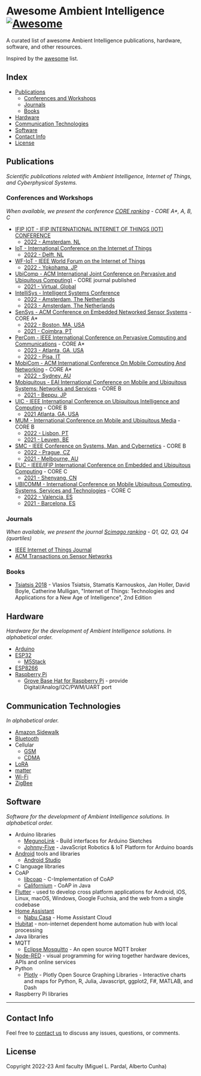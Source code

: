 # Awesome Ambient Intelligence [![Awesome](https://cdn.rawgit.com/sindresorhus/awesome/d7305f38d29fed78fa85652e3a63e154dd8e8829/media/badge.svg)](https://github.com/sindresorhus/awesome)

A curated list of awesome Ambient Intelligence publications, hardware, software, and other resources.

Inspired by the [awesome](https://github.com/sindresorhus/awesome) list.

## Index

* [Publications](#publications)
    * [Conferences and Workshops](#conferences-and-workshops)
    * [Journals](#journals)
    * [Books](#books)
* [Hardware](#hardware)
* [Communication Technologies](#communication-technologies)
* [Software](#software)
* [Contact Info](#contact-info)
* [License](#license)

## Publications

*Scientific publications related with Ambient Intelligence, Internet of Things, and Cyberphysical Systems.*

<!--br/>
<p align="center">
  <img src="http://....png">
</p>
<br/-->

### Conferences and Workshops

*When available, we present the conference [CORE ranking](http://portal.core.edu.au/conf-ranks/) - CORE A\*, A, B, C*

* [IFIP IOT - IFIP INTERNATIONAL INTERNET OF THINGS (IOT) CONFERENCE](http://ifip-iotconference.org/)
    * [2022 - Amsterdam, NL](http://www.ifip-iotconference.org/archive-2022/index.html)
* [IoT - International Conference on the Internet of Things](https://iot-conference.org/)
    * [2022 - Delft, NL](https://iot-conference.org/iot2022/)
* [WF-IoT - IEEE World Forum on the Internet of Things](https://ieeexplore.ieee.org/xpl/conhome/1803621/all-proceedings)
    * [2022 - Yokohama, JP](https://wfiot2022.iot.ieee.org/)
* [UbiComp - ACM International Joint Conference on Pervasive and Ubiquitous Computing)](https://ubicomp.org/) - CORE journal published
    * [2021 - Virtual, Global](https://ubicomp.org/ubicomp2021/)
* [IntelliSys - Intelligent Systems Conference](https://saiconference.com/IntelliSys)
    * [2022 - Amsterdam, The Netherlands](https://saiconference.com/Conferences/IntelliSys2022)
    * [2023 - Amsterdam, The Netherlands](https://saiconference.com/IntelliSys2023/CallforPapers)
* [SenSys - ACM Conference on Embedded Networked Sensor Systems](https://sensys.acm.org/) - CORE A*
    * [2022 - Boston, MA, USA](https://sensys.acm.org/2022/)
    * [2021 - Coimbra, PT](https://sensys.acm.org/2021/)
* [PerCom - IEEE International Conference on Pervasive Computing and Communications](https://www.percom.org/) - CORE A*
    * [2023 - Atlanta, GA, USA](https://percom.org/)
    * [2022 - Pisa, IT](https://percom.org/PerCom2022/)
* [MobiCom - ACM International Conference On Mobile Computing And Networking](https://www.sigmobile.org/mobicom/) - CORE A*
    * [2022 - Sydney, AU](https://www.sigmobile.org/mobicom/2022/)
* [Mobiquitous - EAI International Conference on Mobile and Ubiquitous Systems: Networks and Services](https://mobiquitous.eai-conferences.org/) - CORE B
    * [2021 - Beppu, JP](https://mobiquitous.eai-conferences.org/2021/)
* [UIC - IEEE International Conference on Ubiquitous Intelligence and Computing](http://ieeesmartworld.org/uic/) - CORE B
    * [2021  Atlanta, GA, USA](http://ieeesmartworld.org/uic/)
* [MUM - International Conference on Mobile and Ubiquitous Media](https://www.mum-conf.org/) - CORE B
    * [2022 - Lisbon, PT](https://www.mum-conf.org/2022/)
    * [2021 - Leuven, BE](https://www.mum-conf.org/2021/)
* [SMC - IEEE Conference on Systems, Man, and Cybernetics](https://www.ieeesmc.org/) - CORE B
    * [2022 - Prague, CZ](https://ieeesmc2022.org/)
    * [2021 - Melbourne, AU](http://ieeesmc2021.org/)
* [EUC - IEEE/IFIP International Conference on Embedded and Ubiquitous Computing](https://ieeexplore.ieee.org/xpl/conhome/1002596/all-proceedings) - CORE C
    * [2021 - Shenyang, CN](https://ieeexplore.ieee.org/xpl/conhome/9741746/proceeding)
* [UBICOMM - International Conference on Mobile Ubiquitous Computing, Systems, Services and Technologies](https://www.iaria.org/conferences/UBICOMM.html) - CORE C
    * [2022 - Valencia, ES](https://www.iaria.org/conferences2022/UBICOMM22.html)
    * [2021 - Barcelona, ES](https://www.iaria.org/conferences2021/UBICOMM21.html)

### Journals

*When available, we present the journal [Scimago ranking](https://www.scimagojr.com/) - Q1, Q2, Q3, Q4 (quartiles)*

* [IEEE Internet of Things Journal](https://ieee-iotj.org/)
* [ACM Transactions on Sensor Networks](https://dl.acm.org/journal/tosn)

### Books

* [Tsiatsis 2018](https://www.amazon.com/Internet-Things-Technologies-Applications-Intelligence/dp/0128144351) - Vlasios Tsiatsis, Stamatis Karnouskos, Jan Holler, David Boyle, Catherine Mulligan, "Internet of Things: Technologies and Applications for a New Age of Intelligence", 2nd Edition

## Hardware

*Hardware for the development of Ambient Intelligence solutions. In alphabetical order.*

* [Arduino](https://www.arduino.cc/)
* [ESP32](https://www.espressif.com/en/products/socs/esp32)
    * [M5Stack](https://m5stack.com/)
* [ESP8266](https://www.espressif.com/en/products/socs/esp8266)
* [Raspberry Pi](https://www.raspberrypi.org/)
    * [Grove Base Hat for Raspberry Pi](https://wiki.seeedstudio.com/Grove_Base_Hat_for_Raspberry_Pi/) - provide Digital/Analog/I2C/PWM/UART port

## Communication Technologies

*In alphabetical order.*

* [Amazon Sidewalk](https://www.amazon.com/Amazon-Sidewalk/b?ie=UTF8&node=21328123011)
* [Bluetooth](https://www.bluetooth.com/specifications/)
* Cellular
    * [GSM](https://www.gsma.com/)
    * [CDMA](https://www.itu.int/osg/spu/ni/3G/technology/)
* [LoRA](https://lora-alliance.org/)
* [matter](https://csa-iot.org/all-solutions/matter/)
* [Wi-Fi](https://www.wi-fi.org/)
* [ZigBee](https://csa-iot.org/all-solutions/zigbee/)

## Software

*Software for the development of Ambient Intelligence solutions. In alphabetical order.*

<!--br/>
<p align="center">
  <img src="http://....png">
</p>
<br/-->

* Arduino libraries
    * [MegunoLink](https://www.megunolink.com/introduction/arduino-user-interface/) - Build interfaces for Arduino Sketches
    * [Johnny-Five](http://johnny-five.io/) - JavaScript Robotics & IoT Platform for Arduino boards
* [Android](https://www.android.com/) tools and libraries
    * [Android Studio](https://developer.android.com/studio/intro)
* C language libraries
* CoAP
    * [libcoap](https://libcoap.net/) - C-Implementation of CoAP
    * [Californium](https://www.eclipse.org/californium/) - CoAP in Java
* [Flutter](https://flutter.dev/) - used to develop cross platform applications for Android, iOS, Linux, macOS, Windows, Google Fuchsia, and the web from a single codebase
* [Home Assistant](https://www.home-assistant.io/)
    * [Nabu Casa](https://www.nabucasa.com/) - Home Assistant Cloud
* [Hubitat](https://hubitat.com/) - non-internet dependent home automation hub with local processing
* Java libraries
* MQTT
    * [Eclipse Mosquitto](https://mosquitto.org/) - An open source MQTT broker
* [Node-RED](https://developer.ibm.com/components/node-red/) - visual programming for wiring together hardware devices, APIs and online services
* Python
    * [Plotly](https://plotly.com/graphing-libraries/) - Plotly Open Source Graphing Libraries - Interactive charts and maps for Python, R, Julia, Javascript, ggplot2, F#, MATLAB, and Dash
* Raspberry Pi libraries

----

## Contact Info

Feel free to [contact us](mailto:meic-ami@disciplinas.tecnico.ulisboa.pt) to discuss any issues, questions, or comments.

## License

Copyright 2022-23 AmI faculty (Miguel L. Pardal, Alberto Cunha)

